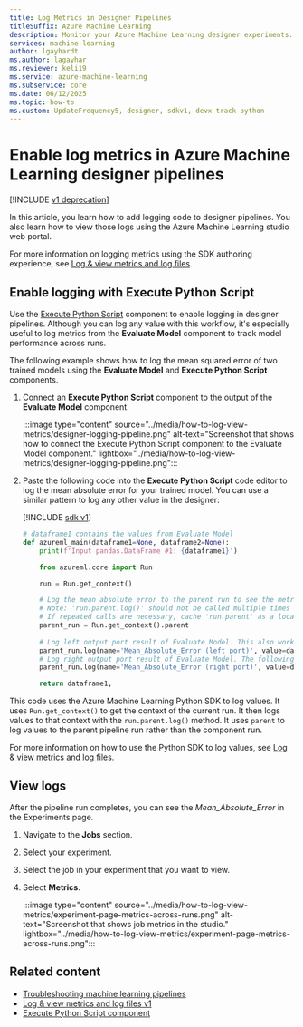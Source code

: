 ```yaml
---
title: Log Metrics in Designer Pipelines
titleSuffix: Azure Machine Learning
description: Monitor your Azure Machine Learning designer experiments. Enable logging using the Execute Python Script component and view the logged results in the studio.
services: machine-learning
author: lgayhardt
ms.author: lagayhar
ms.reviewer: keli19
ms.service: azure-machine-learning
ms.subservice: core
ms.date: 06/12/2025
ms.topic: how-to
ms.custom: UpdateFrequency5, designer, sdkv1, devx-track-python
---
```


# Enable log metrics in Azure Machine Learning designer pipelines

[!INCLUDE [v1 deprecation](../includes/sdk-v1-deprecation.md)]

In this article, you learn how to add logging code to designer pipelines. You also learn how to view those logs using the Azure Machine Learning studio web portal.

For more information on logging metrics using the SDK authoring experience, see [Log & view metrics and log files](../how-to-log-view-metrics.md).

## Enable logging with Execute Python Script

Use the [Execute Python Script](../algorithm-module-reference/execute-python-script.md) component to enable logging in designer pipelines. Although you can log any value with this workflow, it's especially useful to log metrics from the **Evaluate Model** component to track model performance across runs.

The following example shows how to log the mean squared error of two trained models using the **Evaluate Model** and **Execute Python Script** components.

1. Connect an **Execute Python Script** component to the output of the **Evaluate Model** component.

    :::image type="content" source="../media/how-to-log-view-metrics/designer-logging-pipeline.png" alt-text="Screenshot that shows how to connect the Execute Python Script component to the Evaluate Model component." lightbox="../media/how-to-log-view-metrics/designer-logging-pipeline.png":::

1. Paste the following code into the **Execute Python Script** code editor to log the mean absolute error for your trained model. You can use a similar pattern to log any other value in the designer:

    [!INCLUDE [sdk v1](../includes/machine-learning-sdk-v1.md)]

    ```python
    # dataframe1 contains the values from Evaluate Model
    def azureml_main(dataframe1=None, dataframe2=None):
        print(f'Input pandas.DataFrame #1: {dataframe1}')
    
        from azureml.core import Run
    
        run = Run.get_context()
    
        # Log the mean absolute error to the parent run to see the metric in the run details page.
        # Note: 'run.parent.log()' should not be called multiple times because of performance issues.
        # If repeated calls are necessary, cache 'run.parent' as a local variable and call 'log()' on that variable.
        parent_run = Run.get_context().parent
        
        # Log left output port result of Evaluate Model. This also works when evaluate only 1 model.
        parent_run.log(name='Mean_Absolute_Error (left port)', value=dataframe1['Mean_Absolute_Error'][0])
        # Log right output port result of Evaluate Model. The following line should be deleted if you only connect one Score component to the` left port of Evaluate Model component.
        parent_run.log(name='Mean_Absolute_Error (right port)', value=dataframe1['Mean_Absolute_Error'][1])

        return dataframe1,
    ```

This code uses the Azure Machine Learning Python SDK to log values. It uses `Run.get_context()` to get the context of the current run. It then logs values to that context with the `run.parent.log()` method. It uses `parent` to log values to the parent pipeline run rather than the component run.

For more information on how to use the Python SDK to log values, see [Log & view metrics and log files](../how-to-log-view-metrics.md).

## View logs

After the pipeline run completes, you can see the *Mean_Absolute_Error* in the Experiments page.

1. Navigate to the **Jobs** section.

1. Select your experiment.

1. Select the job in your experiment that you want to view.

1. Select **Metrics**.

    :::image type="content" source="../media/how-to-log-view-metrics/experiment-page-metrics-across-runs.png" alt-text="Screenshot that shows job metrics in the studio." lightbox="../media/how-to-log-view-metrics/experiment-page-metrics-across-runs.png":::

## Related content

* [Troubleshooting machine learning pipelines](how-to-debug-pipelines.md#azure-machine-learning-designer)
* [Log & view metrics and log files v1](how-to-log-view-metrics.md)
* [Execute Python Script component](../algorithm-module-reference/execute-python-script.md)
